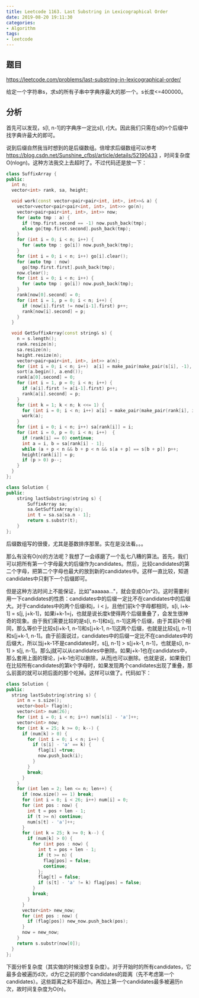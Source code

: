 ```yaml
---
title: Leetcode 1163. Last Substring in Lexicographical Order
date: 2019-08-20 19:11:30
categories:
- Algorithm
tags:
- leetcode
---
```


## 题目

https://leetcode.com/problems/last-substring-in-lexicographical-order/

给定一个字符串s，求s的所有子串中字典序最大的那一个。s长度<=400000。

## 分析

首先可以发现，s[l, n-1]的字典序一定比s[l, r]大。因此我们只需在s的n个后缀中找字典许最大的即可。

说到后缀自然我当时想到的是后缀数组。倍增求后缀数组可以参考 https://blog.csdn.net/Sunshine_cfbsl/article/details/52190433 ，时间复杂度O(nlogn)。这种方法我交上去超时了。不过代码还是放一下：

```C++
class SuffixArray {
public:
  int n;
  vector<int> rank, sa, height;

  void work(const vector<pair<pair<int, int>, int>>& a) {
    vector<vector<pair<pair<int, int>, int>>> go(n);
    vector<pair<pair<int, int>, int>> now;
    for (auto tmp : a) {
      if (tmp.first.second == -1) now.push_back(tmp);
      else go[tmp.first.second].push_back(tmp);
    }
    for (int i = 0; i < n; i++) {
      for (auto tmp : go[i]) now.push_back(tmp);
    }
    for (int i = 0; i < n; i++) go[i].clear();
    for (auto tmp : now)
      go[tmp.first.first].push_back(tmp);
    now.clear();
    for (int i = 0; i < n; i++) {
      for (auto tmp : go[i]) now.push_back(tmp);
    }
    rank[now[0].second] = 0;
    for (int i = 1, p = 0; i < n; i++) {
      if (now[i].first != now[i-1].first) p++;
      rank[now[i].second] = p;
    }
  }

  void GetSuffixArray(const string& s) {
    n = s.length();
    rank.resize(n);
    sa.resize(n);
    height.resize(n);
    vector<pair<pair<int, int>, int>> a(n);
    for (int i = 0; i < n; i++)  a[i] = make_pair(make_pair(s[i], -1), i);
    sort(a.begin(), a.end());
    rank[a[0].second] = 0;
    for (int i = 1, p = 0; i < n; i++) {
      if (a[i].first != a[i-1].first) p++;
      rank[a[i].second] = p;
    }
    for (int k = 1; k < n; k <<= 1) {
      for (int i = 0; i < n; i++) a[i] = make_pair(make_pair(rank[i], i + k >= n ? -1 : rank[i + k]), i);
      work(a);
    }
    for (int i = 0; i < n; i++) sa[rank[i]] = i;
    for (int i = 0, p = 0; i < n; i++)  {
      if (rank[i] == 0) continue;
      int a = i, b = sa[rank[i] - 1];
      while (a + p < n && b + p < n && s[a + p] == s[b + p]) p++;
      height[rank[i]] = p;
      if (p > 0) p--;
    }
  }
};

class Solution {
public:
    string lastSubstring(string s) {
        SuffixArray sa;
        sa.GetSuffixArray(s);
        int t = sa.sa[sa.n - 1];
        return s.substr(t);
    }
};
```

后缀数组写的很傻，尤其是基数排序那里。实在是没法看。。。

那么有没有O(n)的方法呢？我想了一会琢磨了一个乱七八糟的算法。首先，我们可以把所有第一个字母最大的后缀作为candidates。然后，比较candidates的第二个字母，把第二个字母也最大的放到新的candidates中。这样一直比较，知道candidates中只剩下一个后缀即可。

但是这种方法时间上不能保证，比如"aaaaaa..."，就会变成O(n^2)。这时需要利用一下candidates的性质：candidates中的后缀一定比不在candidates中的后缀大。对于candidates中的两个后缀i和j，i < j，且他们前k个字母都相同，s[i, i+k-1] = s[j, j+k-1]，如果i+k-1=j，也就是说长度k使得两个后缀重叠了，会发生很神奇的现象。由于我们需要比较的是s[i, n-1]和s[j, n-1]这两个后缀，由于其前k个相同，那么等价于比较s[i+k-1, n-1]和s[j+k-1, n-1]这两个后缀，也就是比较s[j, n-1]和s[j+k-1, n-1]。由于前面说过，candidates中的后缀一定比不在candidates中的后缀大，所以当j+k-1不是candidates时，s[j, n-1] > s[j+k-1, n-1]，也就是s[i, n-1] > s[j, n-1]。那么j就可以从candidates中删除。如果j+k-1也在candidates中，那么套用上面的理论，j+k-1也可以删除，从而j也可以删除。也就是说，如果我们在比较所有candidates的第k个字母时，如果发现两个candidates出现了重叠，那么前面的就可以把后面的那个吃掉。这样可以做了。代码如下：

```C++
class Solution {
public:
  string lastSubstring(string s) {
    int n = s.size();
    vector<bool> flag(n);
    vector<int> num(26);
    for (int i = 0; i < n; i++) num[s[i] - 'a']++;
    vector<int> now;
    for (int k = 25; k >= 0; k--) {
      if (num[k] > 0) {
        for (int i = 0; i < n; i++) {
          if (s[i] - 'a' == k) {
            flag[i] =true;
            now.push_back(i);
          }
        }
        break;
      }
    }
    for (int len = 2; len <= n; len++) {
      if (now.size() == 1) break;
      for (int i = 0; i < 26; i++) num[i] = 0;
      for (int pos : now) {
        int t = pos + len - 1;
        if (t >= n) continue;
        num[s[t] - 'a']++;
      }
      for (int k = 25; k >= 0; k--) {
        if (num[k] > 0) {
          for (int pos : now) {
            int t = pos + len - 1;
            if (t >= n) {
              flag[pos] = false;
              continue;
            };
            flag[t] = false;
            if (s[t] - 'a' != k) flag[pos] = false;
          }
          break;
        }
      }
      vector<int> new_now;
      for (int pos : now) {
        if (flag[pos]) new_now.push_back(pos);
      }
      now = new_now;
    }
    return s.substr(now[0]);
  }
};
```

下面分析复杂度（其实做的时候没想复杂度）。对于开始时的所有candidates，它最多会被遍历d次，d为它之前的那个candidates的距离（先不考虑第一个candidates）。这些距离之和不超过n，再加上第一个candidates最多被遍历n次，故时间复杂度为O(n)。
